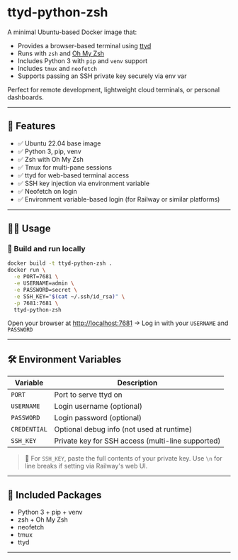 # ttyd-python-zsh

A minimal Ubuntu-based Docker image that:

- Provides a browser-based terminal using [ttyd](https://github.com/tsl0922/ttyd)
- Runs with `zsh` and [Oh My Zsh](https://ohmyz.sh/)
- Includes Python 3 with `pip` and `venv` support
- Includes `tmux` and `neofetch`
- Supports passing an SSH private key securely via env var

Perfect for remote development, lightweight cloud terminals, or personal dashboards.

---

## 🚀 Features

- ✅ Ubuntu 22.04 base image
- ✅ Python 3, pip, venv
- ✅ Zsh with Oh My Zsh
- ✅ Tmux for multi-pane sessions
- ✅ ttyd for web-based terminal access
- ✅ SSH key injection via environment variable
- ✅ Neofetch on login
- ✅ Environment variable-based login (for Railway or similar platforms)

---

## 🧑‍💻 Usage

### 🐳 Build and run locally

```bash
docker build -t ttyd-python-zsh .
docker run \
  -e PORT=7681 \
  -e USERNAME=admin \
  -e PASSWORD=secret \
  -e SSH_KEY="$(cat ~/.ssh/id_rsa)" \
  -p 7681:7681 \
  ttyd-python-zsh
```

Open your browser at [http://localhost:7681](http://localhost:7681)
→ Log in with your `USERNAME` and `PASSWORD`

---

## 🛠 Environment Variables

| Variable     | Description                             |
|--------------|-----------------------------------------|
| `PORT`       | Port to serve ttyd on                   |
| `USERNAME`   | Login username (optional)               |
| `PASSWORD`   | Login password (optional)               |
| `CREDENTIAL` | Optional debug info (not used at runtime) |
| `SSH_KEY`    | Private key for SSH access (multi-line supported) |

> 🚨 For `SSH_KEY`, paste the full contents of your private key. Use `\n` for line breaks if setting via Railway's web UI.

---

## 🧱 Included Packages

- Python 3 + pip + venv
- zsh + Oh My Zsh
- neofetch
- tmux
- ttyd

---

